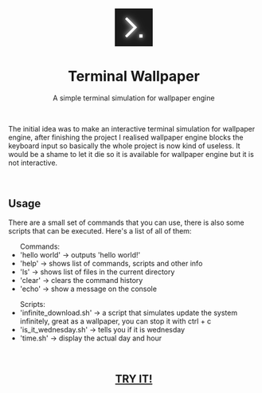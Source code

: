 <h3 align="center"><img src='https://raw.githubusercontent.com/JayexDesigns/terminal-wallpaper/main/public/logo512.png' width='15%'></h3>
<h1 align="center">Terminal Wallpaper</h1>
<p align="center">A simple terminal simulation for wallpaper engine</p>
<br/>
<p>The initial idea was to make an interactive terminal simulation for wallpaper engine, after finishing the project I realised wallpaper engine blocks the keyboard input so basically the whole project is now kind of useless. It would be a shame to let it die so it is available for wallpaper engine but it is not interactive.</p>
<br/>
<h2>Usage</h2>
<p>There are a small set of commands that you can use, there is also some scripts that can be executed. Here's a list of all of them:</p>
<ul>Commands:
    <li>'hello world'   ->   outputs 'hello world!'</li>
    <li>'help'   ->   shows list of commands, scripts and other info</li>
    <li>'ls'   ->   shows list of files in the current directory</li>
    <li>'clear'   ->   clears the command history</li>
    <li>'echo'   ->   show a message on the console</li>
</ul>
<ul>Scripts:
    <li>'infinite_download.sh'   ->   a script that simulates update the system infinitely, great as a wallpaper, you can stop it with ctrl + c</li>
    <li>'is_it_wednesday.sh'   ->   tells you if it is wednesday</li>
    <li>'time.sh'   ->   display the actual day and hour</li>
</ul>
<br/>
<h2 align="center"><a href="https://jayexdesigns.github.io/terminal-wallpaper/">TRY IT!</a></h2>
